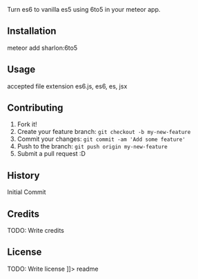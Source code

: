 <snippet>
  <content><![CDATA[
# ${1:Meteor-6to5}
 
Turn es6 to vanilla es5 using 6to5 in your meteor app.
 
## Installation
 
meteor add sharlon:6to5
 
## Usage
 
accepted file extension es6.js, es6, es, jsx
 
## Contributing
 
1. Fork it!
2. Create your feature branch: `git checkout -b my-new-feature`
3. Commit your changes: `git commit -am 'Add some feature'`
4. Push to the branch: `git push origin my-new-feature`
5. Submit a pull request :D
 
## History
 
Initial Commit
 
## Credits
 
TODO: Write credits
 
## License
 
TODO: Write license
]]></content>
  <tabTrigger>readme</tabTrigger>
</snippet>